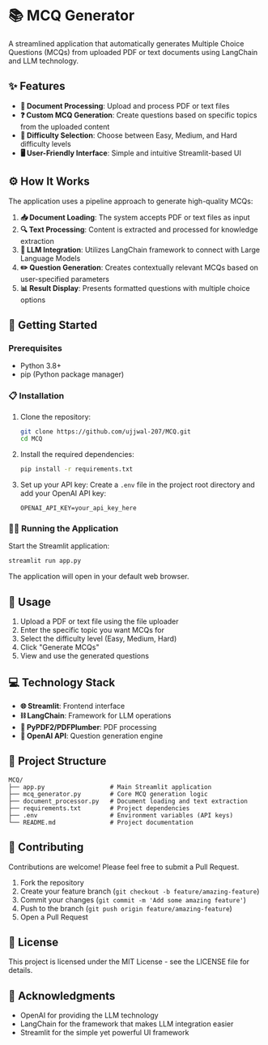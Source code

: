 # 📚 MCQ Generator

A streamlined application that automatically generates Multiple Choice Questions (MCQs) from uploaded PDF or text documents using LangChain and LLM technology.

## ✨ Features

- **📄 Document Processing**: Upload and process PDF or text files
- **❓ Custom MCQ Generation**: Create questions based on specific topics from the uploaded content
- **🔢 Difficulty Selection**: Choose between Easy, Medium, and Hard difficulty levels
- **🖥️ User-Friendly Interface**: Simple and intuitive Streamlit-based UI

## ⚙️ How It Works

The application uses a pipeline approach to generate high-quality MCQs:

1. **📥 Document Loading**: The system accepts PDF or text files as input
2. **🔍 Text Processing**: Content is extracted and processed for knowledge extraction
3. **🧠 LLM Integration**: Utilizes LangChain framework to connect with Large Language Models
4. **✏️ Question Generation**: Creates contextually relevant MCQs based on user-specified parameters
5. **📊 Result Display**: Presents formatted questions with multiple choice options

## 🚀 Getting Started

### Prerequisites

- Python 3.8+
- pip (Python package manager)

### 📋 Installation

1. Clone the repository:
   ```bash
   git clone https://github.com/ujjwal-207/MCQ.git
   cd MCQ
   ```

2. Install the required dependencies:
   ```bash
   pip install -r requirements.txt
   ```

3. Set up your API key:
   Create a `.env` file in the project root directory and add your OpenAI API key:
   ```
   OPENAI_API_KEY=your_api_key_here
   ```

### 🏃‍♂️ Running the Application

Start the Streamlit application:
```bash
streamlit run app.py
```

The application will open in your default web browser.

## 📝 Usage

1. Upload a PDF or text file using the file uploader
2. Enter the specific topic you want MCQs for
3. Select the difficulty level (Easy, Medium, Hard)
4. Click "Generate MCQs"
5. View and use the generated questions

## 💻 Technology Stack

- **🌐 Streamlit**: Frontend interface
- **⛓️ LangChain**: Framework for LLM operations
- **📑 PyPDF2/PDFPlumber**: PDF processing
- **🤖 OpenAI API**: Question generation engine

## 📁 Project Structure

```
MCQ/
├── app.py                  # Main Streamlit application
├── mcq_generator.py        # Core MCQ generation logic
├── document_processor.py   # Document loading and text extraction
├── requirements.txt        # Project dependencies
├── .env                    # Environment variables (API keys)
└── README.md               # Project documentation
```

## 👥 Contributing

Contributions are welcome! Please feel free to submit a Pull Request.

1. Fork the repository
2. Create your feature branch (`git checkout -b feature/amazing-feature`)
3. Commit your changes (`git commit -m 'Add some amazing feature'`)
4. Push to the branch (`git push origin feature/amazing-feature`)
5. Open a Pull Request

## 📜 License

This project is licensed under the MIT License - see the LICENSE file for details.

## 🙏 Acknowledgments

- OpenAI for providing the LLM technology
- LangChain for the framework that makes LLM integration easier
- Streamlit for the simple yet powerful UI framework